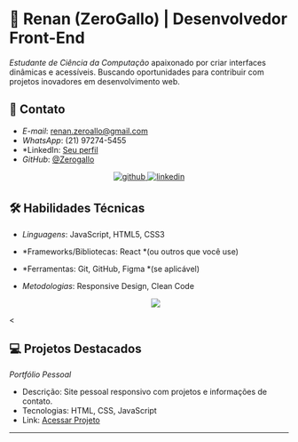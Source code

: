 # 🚀 Renan (ZeroGallo) | Desenvolvedor Front-End

*Estudante de Ciência da Computação* apaixonado por criar interfaces dinâmicas e acessíveis. Buscando oportunidades para contribuir com projetos inovadores em desenvolvimento web.

## 📌 Contato
- *E-mail*: renan.zeroallo@gmail.com  
- *WhatsApp*: (21) 97274-5455  
- *LinkedIn: [Seu perfil](https://www.linkedin.com/in/renan-ferreira-44b944311/)
- *GitHub*: [@Zerogallo](https://github.com/Zerogallo)

<div align="center">
<a href="https://github.com/Zerogallo" target="_blank">
<img src=https://img.shields.io/badge/github-%2324292e.svg?&style=for-the-badge&logo=github&logoColor=white alt=github style="margin-bottom: 5px;" />
</a>

<a href="https://www.linkedin.com/in/renan-ferreira-44b944311/" target="_blank">
<img src=https://img.shields.io/badge/linkedin-%231E77B5.svg?&style=for-the-badge&logo=linkedin&logoColor=white alt=linkedin style="margin-bottom: 5px;" />
</a>  
</div> 

## 🛠 Habilidades Técnicas
- *Linguagens*: JavaScript, HTML5, CSS3  
- *Frameworks/Bibliotecas: React *(ou outros que você use)  
- *Ferramentas: Git, GitHub, Figma *(se aplicável)  
- *Metodologias*: Responsive Design, Clean Code

    <div align="center">  

  <img src="https://skillicons.dev/icons?i=vite,react,git,css,html,js,ts,mongo,nodejs,npm" />
<

## 💻 Projetos Destacados
 *Portfólio Pessoal*  
   - Descrição: Site pessoal responsivo com projetos e informações de contato.  
   - Tecnologias: HTML, CSS, JavaScript  
   - Link: [Acessar Projeto](https://zerogallo.github.io/portfolio/) 

---


